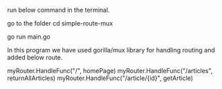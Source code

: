 run below command in the terminal.

go to the folder cd simple-route-mux

go run main.go


In this program we have used gorilla/mux library for handling routing and added below route.

myRouter.HandleFunc("/", homePage)
myRouter.HandleFunc("/articles", returnAllArticles)
myRouter.HandleFunc("/article/{id}", getArticle)
